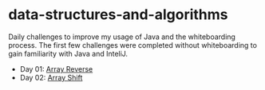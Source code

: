 # data-structures-and-algorithms
Daily challenges to improve my usage of Java and the whiteboarding process. The first few challenges were completed without whiteboarding to gain familiarity with Java and InteliJ.

- Day 01: [Array Reverse](https://github.com/AmyCohen/data-structures-and-algorithms/tree/master/src/day01)
- Day 02: [Array Shift](https://github.com/AmyCohen/data-structures-and-algorithms/tree/master/src/day02)
